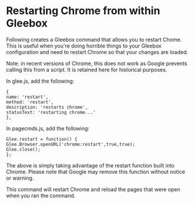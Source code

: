 # Restarting Chrome from within Gleebox

Following creates a Gleebox command that allows you to restart Chome.  This is useful when you're doing horrible things to your Gleebox configuration and need to restart Chrome so that your changes are loaded.

Note: in recent versions of Chrome, this does not work as Google prevents calling this from a script.  It is retained here for historical purposes.

In glee.js, add the following:

    {
    name: 'restart',
    method: 'restart',
    description: 'restarts chrome',
    statusText: 'restarting chrome...'
    },

In pagecmds.js, add the following:

    Glee.restart = function() {
    Glee.Browser.openURL('chrome:restart',true,true);
    Glee.close();
    };

The above is simply taking advantage of the restart function built into Chrome.  Please note that Google may remove this function without notice or warning.

This command will restart Chrome and reload the pages that were open when you ran the command.
